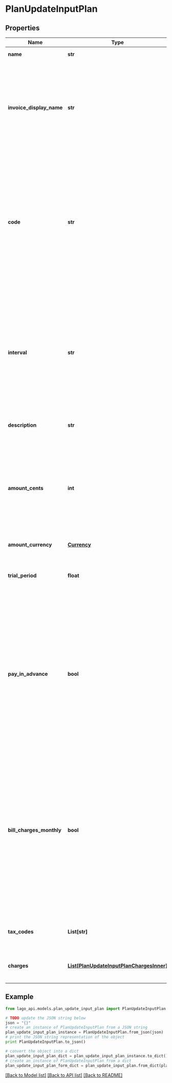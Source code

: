 # PlanUpdateInputPlan


## Properties

Name | Type | Description | Notes
------------ | ------------- | ------------- | -------------
**name** | **str** | The name of the plan. | [optional] 
**invoice_display_name** | **str** | Specifies the name that will be displayed on an invoice. If no value is set for this field, the name of the plan will be used as the default display name. | [optional] 
**code** | **str** | The code of the plan. It serves as a unique identifier associated with a particular plan. The code is typically used for internal or system-level identification purposes, like assigning a subscription, for instance. | [optional] 
**interval** | **str** | The interval used for recurring billing. It represents the frequency at which subscription billing occurs. The interval can be one of the following values: &#x60;yearly&#x60;, &#x60;quarterly&#x60;, &#x60;monthly&#x60;, or &#x60;weekly&#x60;. | [optional] 
**description** | **str** | The description on the plan. | [optional] 
**amount_cents** | **int** | The base cost of the plan, excluding any applicable taxes, that is billed on a recurring basis. This value is defined at 0 if your plan is a pay-as-you-go plan. | [optional] 
**amount_currency** | [**Currency**](Currency.md) |  | [optional] 
**trial_period** | **float** | The duration in days during which the base cost of the plan is offered for free. | [optional] 
**pay_in_advance** | **bool** | This field determines the billing timing for the plan. When set to &#x60;true&#x60;, the base cost of the plan is due at the beginning of each billing period. Conversely, when set to &#x60;false&#x60;, the base cost of the plan is due at the end of each billing period. | [optional] 
**bill_charges_monthly** | **bool** | This field, when set to &#x60;true&#x60;, enables to invoice usage-based charges on monthly basis, even if the cadence of the plan is yearly. This allows customers to pay charges overage on a monthly basis. This can be set to true only if the plan’s interval is &#x60;yearly&#x60;. | [optional] 
**tax_codes** | **List[str]** | List of unique code used to identify the taxes. | [optional] 
**charges** | [**List[PlanUpdateInputPlanChargesInner]**](PlanUpdateInputPlanChargesInner.md) | Additional usage-based charges for this plan. | [optional] 

## Example

```python
from lago_api.models.plan_update_input_plan import PlanUpdateInputPlan

# TODO update the JSON string below
json = "{}"
# create an instance of PlanUpdateInputPlan from a JSON string
plan_update_input_plan_instance = PlanUpdateInputPlan.from_json(json)
# print the JSON string representation of the object
print PlanUpdateInputPlan.to_json()

# convert the object into a dict
plan_update_input_plan_dict = plan_update_input_plan_instance.to_dict()
# create an instance of PlanUpdateInputPlan from a dict
plan_update_input_plan_form_dict = plan_update_input_plan.from_dict(plan_update_input_plan_dict)
```
[[Back to Model list]](../README.md#documentation-for-models) [[Back to API list]](../README.md#documentation-for-api-endpoints) [[Back to README]](../README.md)


